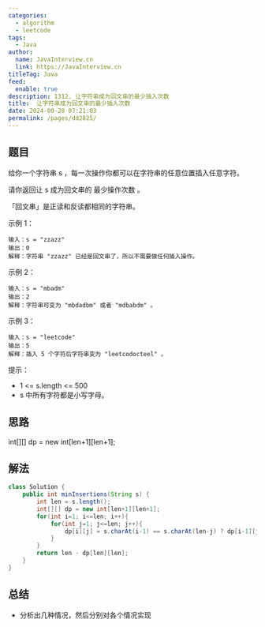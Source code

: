 ```yaml
---
categories: 
  - algorithm
  - leetcode
tags: 
  - Java
author: 
  name: JavaInterview.cn
  link: https://JavaInterview.cn
titleTag: Java
feed: 
  enable: true
description: 1312. 让字符串成为回文串的最少插入次数
title:  让字符串成为回文串的最少插入次数
date: 2024-09-28 07:21:03
permalink: /pages/dd2825/
---
```


## 题目

给你一个字符串 s ，每一次操作你都可以在字符串的任意位置插入任意字符。

请你返回让 s 成为回文串的 最少操作次数 。

「回文串」是正读和反读都相同的字符串。



示例 1：

    输入：s = "zzazz"
    输出：0
    解释：字符串 "zzazz" 已经是回文串了，所以不需要做任何插入操作。
示例 2：

    输入：s = "mbadm"
    输出：2
    解释：字符串可变为 "mbdadbm" 或者 "mdbabdm" 。
示例 3：

    输入：s = "leetcode"
    输出：5
    解释：插入 5 个字符后字符串变为 "leetcodocteel" 。


提示：

* 1 <= s.length <= 500
* s 中所有字符都是小写字母。

## 思路

int[][] dp = new int[len+1][len+1];


## 解法
```java
class Solution {
    public int minInsertions(String s) {
        int len = s.length();
        int[][] dp = new int[len+1][len+1];
        for(int i=1; i<=len; i++){
            for(int j=1; j<=len; j++){
                dp[i][j] = s.charAt(i-1) == s.charAt(len-j) ? dp[i-1][j-1] + 1 : Math.max(dp[i-1][j],dp[i][j-1]);
            }
        }
        return len - dp[len][len];
    }
}

```

## 总结

- 分析出几种情况，然后分别对各个情况实现 
